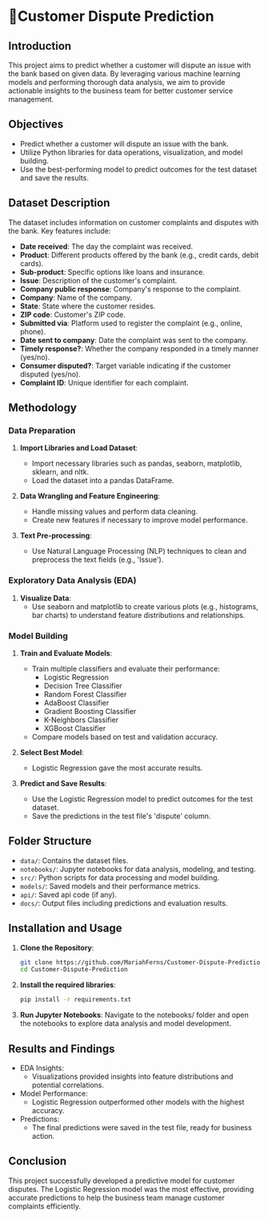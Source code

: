 # 🙋Customer Dispute Prediction

## Introduction
This project aims to predict whether a customer will dispute an issue with the bank based on given data. By leveraging various machine learning models and performing thorough data analysis, we aim to provide actionable insights to the business team for better customer service management.

## Objectives
- Predict whether a customer will dispute an issue with the bank.
- Utilize Python libraries for data operations, visualization, and model building.
- Use the best-performing model to predict outcomes for the test dataset and save the results.

## Dataset Description
The dataset includes information on customer complaints and disputes with the bank. Key features include:
- **Date received**: The day the complaint was received.
- **Product**: Different products offered by the bank (e.g., credit cards, debit cards).
- **Sub-product**: Specific options like loans and insurance.
- **Issue**: Description of the customer's complaint.
- **Company public response**: Company's response to the complaint.
- **Company**: Name of the company.
- **State**: State where the customer resides.
- **ZIP code**: Customer's ZIP code.
- **Submitted via**: Platform used to register the complaint (e.g., online, phone).
- **Date sent to company**: Date the complaint was sent to the company.
- **Timely response?**: Whether the company responded in a timely manner (yes/no).
- **Consumer disputed?**: Target variable indicating if the customer disputed (yes/no).
- **Complaint ID**: Unique identifier for each complaint.

## Methodology
### Data Preparation
1. **Import Libraries and Load Dataset**:
   - Import necessary libraries such as pandas, seaborn, matplotlib, sklearn, and nltk.
   - Load the dataset into a pandas DataFrame.

2. **Data Wrangling and Feature Engineering**:
   - Handle missing values and perform data cleaning.
   - Create new features if necessary to improve model performance.

3. **Text Pre-processing**:
   - Use Natural Language Processing (NLP) techniques to clean and preprocess the text fields (e.g., 'Issue').

### Exploratory Data Analysis (EDA)
1. **Visualize Data**:
   - Use seaborn and matplotlib to create various plots (e.g., histograms, bar charts) to understand feature distributions and relationships.

### Model Building
1. **Train and Evaluate Models**:
   - Train multiple classifiers and evaluate their performance:
     - Logistic Regression
     - Decision Tree Classifier
     - Random Forest Classifier
     - AdaBoost Classifier
     - Gradient Boosting Classifier
     - K-Neighbors Classifier
     - XGBoost Classifier
   - Compare models based on test and validation accuracy.

2. **Select Best Model**:
   - Logistic Regression gave the most accurate results.

3. **Predict and Save Results**:
   - Use the Logistic Regression model to predict outcomes for the test dataset.
   - Save the predictions in the test file's 'dispute' column.

## Folder Structure
- `data/`: Contains the dataset files.
- `notebooks/`: Jupyter notebooks for data analysis, modeling, and testing.
- `src/`: Python scripts for data processing and model building.
- `models/`: Saved models and their performance metrics.
- `api/`: Saved api code (if any).
- `docs/`: Output files including predictions and evaluation results.

## Installation and Usage
1. **Clone the Repository**:
   ```bash
   git clone https://github.com/MariahFerns/Customer-Dispute-Prediction.git
   cd Customer-Dispute-Prediction

2. **Install the required libraries**:
   ```bash
   pip install -r requirements.txt

3. **Run Jupyter Notebooks**:
   Navigate to the notebooks/ folder and open the notebooks to explore data analysis and model development.

## Results and Findings
- EDA Insights:
  - Visualizations provided insights into feature distributions and potential correlations.
- Model Performance:
  - Logistic Regression outperformed other models with the highest accuracy.
- Predictions:
  - The final predictions were saved in the test file, ready for business action.

## Conclusion
This project successfully developed a predictive model for customer disputes. The Logistic Regression model was the most effective, providing accurate predictions to help the business team manage customer complaints efficiently.
